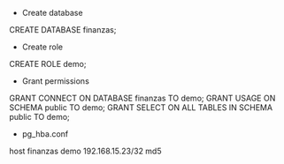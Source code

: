 * Create database

CREATE DATABASE finanzas;

* Create role

CREATE ROLE demo;

* Grant permissions

GRANT CONNECT ON DATABASE finanzas TO demo;
GRANT USAGE ON SCHEMA public TO demo;
GRANT SELECT ON ALL TABLES IN SCHEMA public TO demo;

* pg_hba.conf

host    finanzas    demo    192.168.15.23/32    md5
